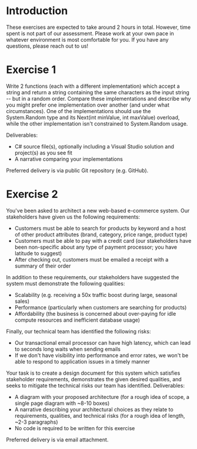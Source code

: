 # Introduction

These exercises are expected to take around 2 hours in total. However, time spent is not part of our assessment. Please work at your own pace in whatever environment is most comfortable for you. If you have any questions, please reach out to us!

# Exercise 1

Write 2 functions (each with a different implementation) which accept a string and return a string containing the same characters as the input string -- but in a random order. Compare these implementations and describe why you might prefer one implementation over another (and under what circumstances). One of the implementations should use the System.Random type and its Next(int minValue, int maxValue) overload, while the other implementation isn't constrained to System.Random usage.

Deliverables:
- C# source file(s), optionally including a Visual Studio solution and project(s) as you see fit
- A narrative comparing your implementations

Preferred delivery is via public Git repository (e.g. GitHub).

# Exercise 2

You've been asked to architect a new web-based e-commerce system. Our stakeholders have given us the following requirements:

- Customers must be able to search for products by keyword and a host of other product attributes (brand, category, price range, product type)
- Customers must be able to pay with a credit card (our stakeholders have been non-specific about any type of payment processor; you have latitude to suggest)
- After checking out, customers must be emailed a receipt with a summary of their order

In addition to these requirements, our stakeholders have suggested the system must demonstrate the following qualities:

- Scalability (e.g. receiving a 50x traffic boost during large, seasonal sales)
- Performance (particularly when customers are searching for products)
- Affordability (the business is concerned about over-paying for idle compute resources and inefficient database usage)

Finally, our technical team has identified the following risks:

- Our transactional email processor can have high latency, which can lead to seconds long waits when sending emails
- If we don't have visibility into performance and error rates, we won't be able to respond to application issues in a timely manner

Your task is to create a design document for this system which satisfies stakeholder requirements, demonstrates the given desired qualities, and seeks to mitigate the technical risks our team has identified. Deliverables:

- A diagram with your proposed architecture (for a rough idea of scope, a single page diagram with ~8-10 boxes)
- A narrative describing your architectural choices as they relate to requirements, qualities, and technical risks (for a rough idea of length, ~2-3 paragraphs)
-  No code is required to be written for this exercise

Preferred delivery is via email attachment.